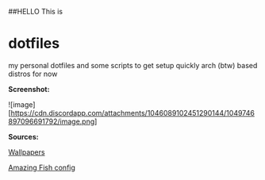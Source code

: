##HELLO
This is 




# dotfiles
my personal dotfiles and some scripts to get setup quickly
arch (btw) based distros for now

**Screenshot:**

![image][https://cdn.discordapp.com/attachments/1046089102451290144/1049746897096691792/image.png]

**Sources:**

[Wallpapers](https://github.com/fkf-studios/wallpapers)

[Amazing Fish config](https://github.com/fkf-studios/fishy)
